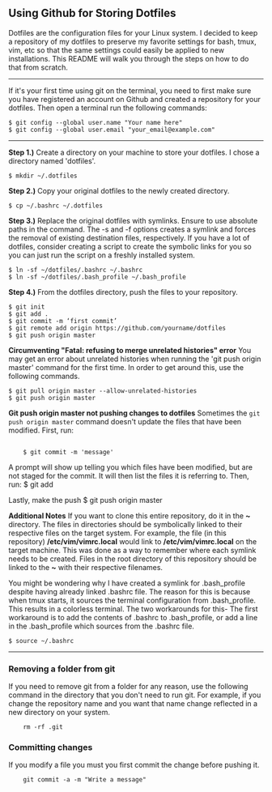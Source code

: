 
## Using Github for Storing Dotfiles

Dotfiles are the configuration files for your Linux system. I decided to keep a repository of my dotfiles to preserve my favorite settings for bash, tmux, vim, etc so that the same settings could easily be applied to new installations. This README will walk you through the steps on how to do that from scratch.

---
If it's your first time using git on the terminal, you need to first make sure you have registered an account
on Github and created a repository for your dotfiles. Then open a terminal run the following commands:

    $ git config --global user.name "Your name here"
    $ git config --global user.email "your_email@example.com"

---

**Step 1.)** Create a directory on your machine to store your dotfiles. I chose a directory named 'dotfiles'.

    $ mkdir ~/.dotfiles

**Step 2.)** Copy your original dotfiles to the newly created directory.

    $ cp ~/.bashrc ~/.dotfiles

**Step 3.)** Replace the original dotfiles with symlinks. Ensure to use absolute paths in the command.
The -s and -f options creates a symlink and forces the removal of existing destination files, respectively.
If you have a lot of dotfiles, consider creating a script to create the symbolic links for you so you can just
run the script on a freshly installed system.

    $ ln -sf ~/dotfiles/.bashrc ~/.bashrc
    $ ln -sf ~/dotfiles/.bash_profile ~/.bash_profile
    

**Step 4.)** From the dotfiles directory, push the files to your repository.

    $ git init
    $ git add .
    $ git commit -m ‘first commit’
    $ git remote add origin https://github.com/yourname/dotfiles
    $ git push origin master

**Circumventing "Fatal: refusing to merge unrelated histories" error**
You may get an error about unrelated histories when running the 'git push origin master' command for the 
first time. In order to get around this, use the following commands.

    $ git pull origin master --allow-unrelated-histories
    $ git push origin master
    
**Git push origin master not pushing changes to dotfiles**
Sometimes the `git push origin master` command doesn't update the files that have been modified. First, run:
```

    $ git commit -m 'message'
```
A prompt will show up telling you which files have been modified, but are not staged for the commit. It will then list the files it is referring to. Then, run:
    $ git add <file>

Lastly, make the push
    $ git push origin master


**Additional Notes**
If you want to clone this entire repository, do it in the **~** directory. The files in directories should be symbolically linked to their respective files on the target system. For example, the file (in this repository) **/etc/vim/vimrc.local** would link to **/etc/vim/vimrc.local** on the target machine. This was done as a way to remember where each symlink needs to be created. Files in the root directory of this repository should be linked to the **~** with their respective filenames.

You might be wondering why I have created a symlink for .bash_profile despite having already linked .bashrc file. The reason for this is because when tmux starts, it sources the terminal configuration from .bash_profile. This results in a colorless terminal. The two workarounds for this- The first workaround is to add the contents of .bashrc to .bash_profile, or add a line in the .bash_profile which sources from the .bashrc file.

    $ source ~/.bashrc

---
### Removing a folder from git
If you need to remove git from a folder for any reason, use the following command in the directory that you don't need to run git. For example, if you change the repository name and you want that name change reflected in a new directory on your system.

		rm -rf .git

### Committing changes
If you modify a file you must you first commit the change before pushing it.
		
		git commit -a -m "Write a message"
